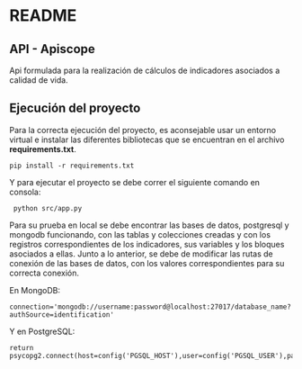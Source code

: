 # README

## API - Apiscope

Api formulada para la realización de cálculos de indicadores asociados a calidad de vida.

## Ejecución del proyecto

Para la correcta ejecución del proyecto, es aconsejable usar un entorno virtual e instalar las diferentes bibliotecas que se encuentran en el archivo **requirements.txt**.

    pip install -r requirements.txt

    
Y para ejecutar el proyecto se debe correr el siguiente comando en consola:

     python src/app.py

Para su prueba en local se debe encontrar las bases de datos, postgresql y mongodb funcionando, con las tablas y colecciones creadas y con los registros correspondientes de los indicadores, sus variables y los bloques asociados a ellas.
Junto a lo anterior, se debe de modificar las rutas de conexión de las bases de datos, con los valores correspondientes para su correcta conexión.

En MongoDB: 
```
connection='mongodb://username:password@localhost:27017/database_name?authSource=identification'
```
Y en PostgreSQL:
```
return psycopg2.connect(host=config('PGSQL_HOST'),user=config('PGSQL_USER'),password=config('PGSQL_PASSWORD'),database=config('PGSQL_DATABASE'))
```